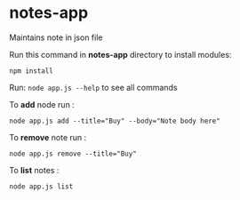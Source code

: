 # notes-app
Maintains note in json file

Run this command in **notes-app** directory to install modules:

```npm install```

Run:  ```node app.js --help``` to see all commands

To **add** node run :

```node app.js add --title="Buy" --body="Note body here"```

To **remove** note run :


```node app.js remove --title="Buy"```

To **list** notes :

```node app.js list```

